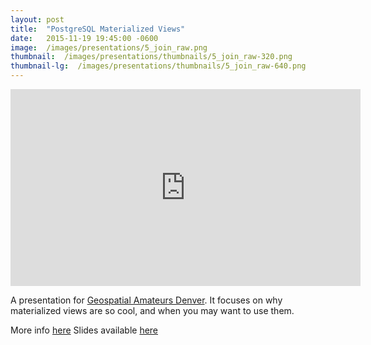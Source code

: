 ```yaml
---
layout: post
title:  "PostgreSQL Materialized Views"
date:   2015-11-19 19:45:00 -0600
image:  /images/presentations/5_join_raw.png
thumbnail:  /images/presentations/thumbnails/5_join_raw-320.png
thumbnail-lg:  /images/presentations/thumbnails/5_join_raw-640.png
---
```


<iframe width="560" height="315" src="http://jimmyrocks.github.io/postgis_day_2015/index.html" frameborder="0" allowfullscreen></iframe>

A presentation for [Geospatial Amateurs Denver](http://www.meetup.com/Geospatial-Amateurs-Denver). It focuses on why materialized views are so cool, and when you may want to use them.

More info [here](http://www.meetup.com/Geospatial-Amateurs-Denver/events/226186151/)
Slides available [here](http://jimmyrocks.github.io/postgis_day_2015/index.html)

